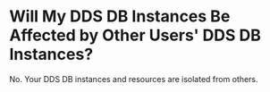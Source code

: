 # Will My DDS DB Instances Be Affected by Other Users' DDS DB Instances?<a name="dds_faq_0004"></a>

No. Your DDS DB instances and resources are isolated from others.

